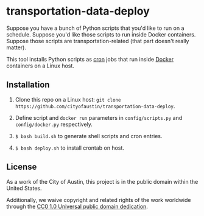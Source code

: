 # transportation-data-deploy
Suppose you have a bunch of Python scripts that you'd like to run on a schedule. Suppose you'd like those scripts to run inside Docker containers. Suppose those scripts are transportation-related (that part doesn't really matter).

This tool installs Python scripts as [cron](http://man7.org/linux/man-pages/man8/cron.8.html) jobs that run inside [Docker](https://docs.docker.com/) containers on a Linux host.

## Installation

1. Clone this repo on a Linux host: `git clone https://github.com/cityofaustin/transportation-data-deploy`.

2. Define script and `docker run` parameters in `config/scripts.py` and `config/docker.py` respectively.

2. `$ bash build.sh` to generate shell scripts and cron entries.

3. `$ bash deploy.sh` to install crontab on host.

## License

As a work of the City of Austin, this project is in the public domain within the United States.

Additionally, we waive copyright and related rights of the work worldwide through the [CC0 1.0 Universal public domain dedication](https://creativecommons.org/publicdomain/zero/1.0/).
